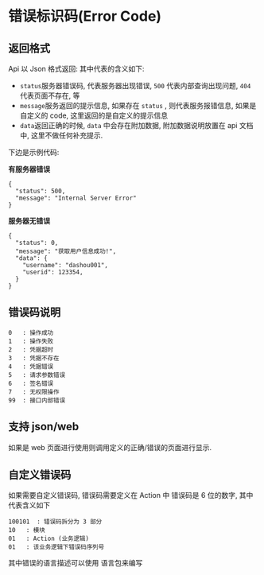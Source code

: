 # 错误标识码(Error Code)

## 返回格式

Api 以 Json 格式返回: 其中代表的含义如下:

-   `status`服务器错误码, 代表服务器出现错误, `500`
    代表内部查询出现问题, `404` 代表页面不存在, 等
-   `message`服务返回的提示信息, 如果存在 `status` , 则代表服务报错信息,
    如果是自定义的 code, 这里返回的是自定义的提示信息
-   `data`返回正确的时候, `data` 中会存在附加数据, 附加数据说明放置在 api
    文档中, 这里不做任何补充提示.

下边是示例代码:

**有服务器错误**

```
{
  "status": 500,
  "message": "Internal Server Error"
}
```

**服务器无错误**

```
{
  "status": 0,
  "message": "获取用户信息成功!",
  "data": {
    "username": "dashou001",
    "userid": 123354,
  }
}
```

## 错误码说明

```
0   : 操作成功
1   : 操作失败
2   : 凭据超时
3   : 凭据不存在
4   : 凭据错误
5   : 请求参数错误
6   : 签名错误
7   : 无权限操作
99  : 接口内部错误
```

## 支持 json/web

如果是 web 页面进行使用则调用定义的正确/错误的页面进行显示.

## 自定义错误码

如果需要自定义错误码, 错误码需要定义在 Action 中 错误码是 6 位的数字,
其中代表含义如下

```
100101  : 错误码拆分为 3 部分
10   : 模块
01   : Action (业务逻辑)
01   : 该业务逻辑下错误码序列号
```

其中错误的语言描述可以使用 语言包来编写
